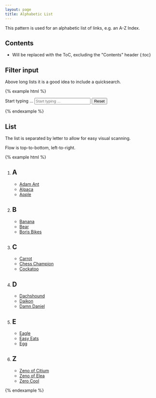 ```yaml
---
layout: page
title: Alphabetic List
---
```


This pattern is used for an alphabetic list of links, e.g. an A-Z Index.

## Contents

* Will be replaced with the ToC, excluding the "Contents" header
{:toc}

## Filter input

Above long lists it is a good idea to include a quicksearch.

{% example html %}
<div class="row">
  <div class="col-md-6">
    <form>
      <div class="cr-input-group cr-filter-input">
        <label for="filter-input" id="filter-label">Start typing ...</label>
        <input data-cr-filter-list="foo" type="search" class="cr-input-group__input cr-filter-input__input" id="filter-input" placeholder="Start typing ..." aria-describedby="filter-label" autocomplete="off" autocorrect="off">
        <span class="cr-input-group__button cr-filter-input__button">
          <button type="reset" class="btn btn-default btn-reset" aria-label="Reset filter">
            <span class="sr-only">Reset</span>
            <span class="cr-input-group__icon" aria-hidden="true"></span>
          </button>
        </span>
      </div>
    </form>
  </div>
</div>
{% endexample %}

## List

The list is separated by letter to allow for easy visual scanning.

Flow is top-to-bottom, left-to-right.

{% example html %}
<ol class="cr-index" id="foo">
    <li class="cr-index__category">
        <h2 class="cr-index__category-label" aria-hidden="true">A</h2>
        <ul class="cr-index__list" aria-label="Links starting with the letter A">
            <li class="cr-index__list-item"><a href="#">Adam Ant</a></li>
            <li class="cr-index__list-item"><a href="#">Alpaca</a></li>
            <li class="cr-index__list-item"><a href="#">Apple</a></li>
        </ul>
    </li>
    <li class="cr-index__category">
        <h2 class="cr-index__category-label" aria-hidden="true">B</h2>
        <ul class="cr-index__list" aria-label="Links starting with the letter B">
            <li class="cr-index__list-item"><a href="#">Banana</a></li>
            <li class="cr-index__list-item"><a href="#">Bear</a></li>  
            <li class="cr-index__list-item"><a href="#">Boris Bikes</a></li>
        </ul>
    </li>
    <li class="cr-index__category">
        <h2 class="cr-index__category-label" aria-hidden="true">C</h2>
        <ul class="cr-index__list" aria-label="Links starting with the letter C">
            <li class="cr-index__list-item"><a href="#">Carrot</a></li>
            <li class="cr-index__list-item"><a href="#">Chess Champion</a></li>
            <li class="cr-index__list-item"><a href="#">Cockatoo</a></li>  
        </ul>
    </li>
    <li class="cr-index__category">
        <h2 class="cr-index__category-label" aria-hidden="true">D</h2>
        <ul class="cr-index__list" aria-label="Links starting with the letter D">
            <li class="cr-index__list-item"><a href="#">Dachshound</a></li>  
            <li class="cr-index__list-item"><a href="#">Daikon</a></li>
            <li class="cr-index__list-item"><a href="#">Damn Daniel</a></li>
        </ul>
    </li>
    <li class="cr-index__category">
        <h2 class="cr-index__category-label" aria-hidden="true">E</h2>
        <ul class="cr-index__list" aria-label="Links starting with the letter E">
            <li class="cr-index__list-item"><a href="#">Eagle</a></li>  
            <li class="cr-index__list-item"><a href="#">Easy Eats</a></li>
            <li class="cr-index__list-item"><a href="#">Egg</a></li>
        </ul>
    </li>
    <li class="cr-index__category">
        <h2 class="cr-index__category-label" aria-hidden="true">Z</h2>
        <ul class="cr-index__list" aria-label="Links starting with the letter Z">
            <li class="cr-index__list-item"><a href="#">Zeno of Citium</a></li>  
            <li class="cr-index__list-item"><a href="#">Zeno of Elea</a></li>
            <li class="cr-index__list-item"><a href="#">Zero Cool</a></li>
        </ul>
    </li>
</ol>
{% endexample %}
